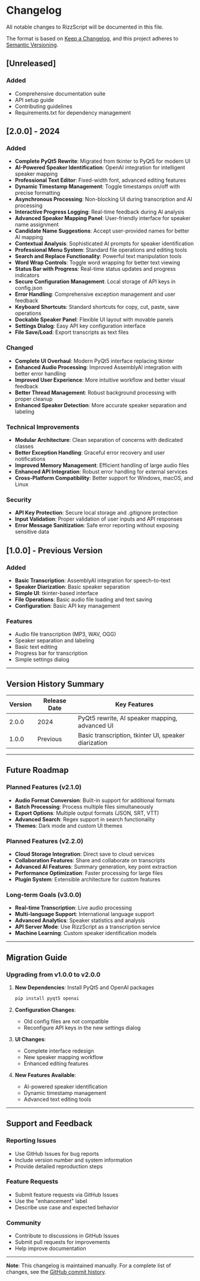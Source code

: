# Changelog

All notable changes to RizzScript will be documented in this file.

The format is based on [Keep a Changelog](https://keepachangelog.com/en/1.0.0/),
and this project adheres to [Semantic Versioning](https://semver.org/spec/v2.0.0.html).

## [Unreleased]

### Added
- Comprehensive documentation suite
- API setup guide
- Contributing guidelines
- Requirements.txt for dependency management

## [2.0.0] - 2024

### Added
- **Complete PyQt5 Rewrite**: Migrated from tkinter to PyQt5 for modern UI
- **AI-Powered Speaker Identification**: OpenAI integration for intelligent speaker mapping
- **Professional Text Editor**: Fixed-width font, advanced editing features
- **Dynamic Timestamp Management**: Toggle timestamps on/off with precise formatting
- **Asynchronous Processing**: Non-blocking UI during transcription and AI processing
- **Interactive Progress Logging**: Real-time feedback during AI analysis
- **Advanced Speaker Mapping Panel**: User-friendly interface for speaker name assignment
- **Candidate Name Suggestions**: Accept user-provided names for better AI mapping
- **Contextual Analysis**: Sophisticated AI prompts for speaker identification
- **Professional Menu System**: Standard file operations and editing tools
- **Search and Replace Functionality**: Powerful text manipulation tools
- **Word Wrap Controls**: Toggle word wrapping for better text viewing
- **Status Bar with Progress**: Real-time status updates and progress indicators
- **Secure Configuration Management**: Local storage of API keys in config.json
- **Error Handling**: Comprehensive exception management and user feedback
- **Keyboard Shortcuts**: Standard shortcuts for copy, cut, paste, save operations
- **Dockable Speaker Panel**: Flexible UI layout with movable panels
- **Settings Dialog**: Easy API key configuration interface
- **File Save/Load**: Export transcripts as text files

### Changed
- **Complete UI Overhaul**: Modern PyQt5 interface replacing tkinter
- **Enhanced Audio Processing**: Improved AssemblyAI integration with better error handling
- **Improved User Experience**: More intuitive workflow and better visual feedback
- **Better Thread Management**: Robust background processing with proper cleanup
- **Enhanced Speaker Detection**: More accurate speaker separation and labeling

### Technical Improvements
- **Modular Architecture**: Clean separation of concerns with dedicated classes
- **Better Exception Handling**: Graceful error recovery and user notifications
- **Improved Memory Management**: Efficient handling of large audio files
- **Enhanced API Integration**: Robust error handling for external services
- **Cross-Platform Compatibility**: Better support for Windows, macOS, and Linux

### Security
- **API Key Protection**: Secure local storage and .gitignore protection
- **Input Validation**: Proper validation of user inputs and API responses
- **Error Message Sanitization**: Safe error reporting without exposing sensitive data

## [1.0.0] - Previous Version

### Added
- **Basic Transcription**: AssemblyAI integration for speech-to-text
- **Speaker Diarization**: Basic speaker separation
- **Simple UI**: tkinter-based interface
- **File Operations**: Basic audio file loading and text saving
- **Configuration**: Basic API key management

### Features
- Audio file transcription (MP3, WAV, OGG)
- Speaker separation and labeling
- Basic text editing
- Progress bar for transcription
- Simple settings dialog

---

## Version History Summary

| Version | Release Date | Key Features |
|---------|-------------|--------------|
| 2.0.0   | 2024        | PyQt5 rewrite, AI speaker mapping, advanced UI |
| 1.0.0   | Previous    | Basic transcription, tkinter UI, speaker diarization |

---

## Future Roadmap

### Planned Features (v2.1.0)
- **Audio Format Conversion**: Built-in support for additional formats
- **Batch Processing**: Process multiple files simultaneously
- **Export Options**: Multiple output formats (JSON, SRT, VTT)
- **Advanced Search**: Regex support in search functionality
- **Themes**: Dark mode and custom UI themes

### Planned Features (v2.2.0)
- **Cloud Storage Integration**: Direct save to cloud services
- **Collaboration Features**: Share and collaborate on transcripts
- **Advanced AI Features**: Summary generation, key point extraction
- **Performance Optimization**: Faster processing for large files
- **Plugin System**: Extensible architecture for custom features

### Long-term Goals (v3.0.0)
- **Real-time Transcription**: Live audio processing
- **Multi-language Support**: International language support
- **Advanced Analytics**: Speaker statistics and analysis
- **API Server Mode**: Use RizzScript as a transcription service
- **Machine Learning**: Custom speaker identification models

---

## Migration Guide

### Upgrading from v1.0.0 to v2.0.0

1. **New Dependencies**: Install PyQt5 and OpenAI packages
   ```bash
   pip install pyqt5 openai
   ```

2. **Configuration Changes**: 
   - Old config files are not compatible
   - Reconfigure API keys in the new settings dialog

3. **UI Changes**:
   - Complete interface redesign
   - New speaker mapping workflow
   - Enhanced editing features

4. **New Features Available**:
   - AI-powered speaker identification
   - Dynamic timestamp management
   - Advanced text editing tools

---

## Support and Feedback

### Reporting Issues
- Use GitHub Issues for bug reports
- Include version number and system information
- Provide detailed reproduction steps

### Feature Requests
- Submit feature requests via GitHub Issues
- Use the "enhancement" label
- Describe use case and expected behavior

### Community
- Contribute to discussions in GitHub Issues
- Submit pull requests for improvements
- Help improve documentation

---

**Note**: This changelog is maintained manually. For a complete list of changes, see the [GitHub commit history](https://github.com/your-username/rizzscript/commits).